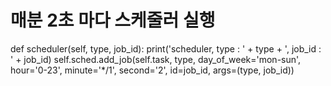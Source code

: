 # 매분 2초 마다 스케줄러 실행
def scheduler(self, type, job_id): 
    print('scheduler, type : ' + type + ', job_id : ' + job_id) 
	self.sched.add_job(self.task, type, day_of_week='mon-sun', \
                 hour='0-23', minute='*/1', second='2', id=job_id, args=(type, job_id))
